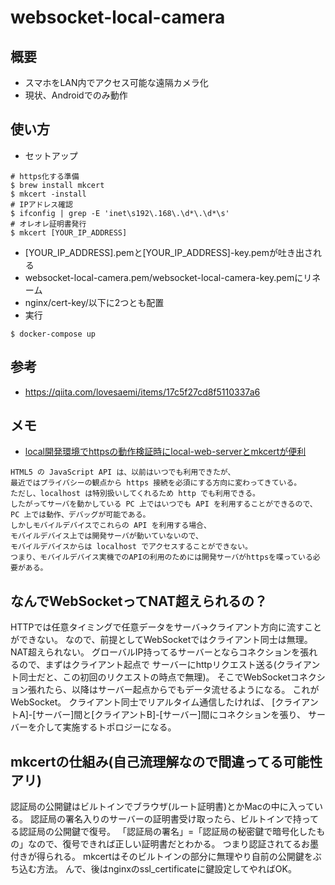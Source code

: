 # websocket-local-camera
## 概要
- スマホをLAN内でアクセス可能な遠隔カメラ化
- 現状、Androidでのみ動作
## 使い方
- セットアップ
```
# https化する準備
$ brew install mkcert
$ mkcert -install
# IPアドレス確認
$ ifconfig | grep -E 'inet\s192\.168\.\d*\.\d*\s'
# オレオレ証明書発行
$ mkcert [YOUR_IP_ADDRESS]
```
- [YOUR_IP_ADDRESS].pemと[YOUR_IP_ADDRESS]-key.pemが吐き出される
- websocket-local-camera.pem/websocket-local-camera-key.pemにリネーム
- nginx/cert-key/以下に2つとも配置
- 実行
```
$ docker-compose up
```
## 参考
- https://qiita.com/lovesaemi/items/17c5f27cd8f5110337a6
## メモ
- [local開発環境でhttpsの動作検証時にlocal-web-serverとmkcertが便利](http://aligach.net/diary/20190330.html)
```
HTML5 の JavaScript API は、以前はいつでも利用できたが、
最近ではプライバシーの観点から https 接続を必須にする方向に変わってきている。
ただし、localhost は特別扱いしてくれるため http でも利用できる。
したがってサーバを動かしている PC 上ではいつでも API を利用することができるので、
PC 上では動作、デバッグが可能である。
しかしモバイルデバイスでこれらの API を利用する場合、
モバイルデバイス上では開発サーバが動いていないので、
モバイルデバイスからは localhost でアクセスすることができない。
つまり、モバイルデバイス実機でのAPIの利用のためには開発サーバがhttpsを喋っている必要がある。
```
## なんでWebSocketってNAT超えられるの？
HTTPでは任意タイミングで任意データをサーバ→クライアント方向に流すことができない。
なので、前提としてWebSocketではクライアント同士は無理。NAT超えられない。
グローバルIP持ってるサーバーとならコネクションを張れるので、まずはクライアント起点で
サーバーにhttpリクエスト送る(クライアント同士だと、この初回のリクエストの時点で無理)。
そこでWebSocketコネクション張れたら、以降はサーバー起点からでもデータ流せるようになる。
これがWebSocket。
クライアント同士でリアルタイム通信したければ、
[クライアントA]-[サーバー]間と[クライアントB]-[サーバー]間にコネクションを張り、
サーバーを介して実施するトポロジーになる。
## mkcertの仕組み(自己流理解なので間違ってる可能性アリ)
認証局の公開鍵はビルトインでブラウザ(ルート証明書)とかMacの中に入っている。
認証局の署名入りのサーバーの証明書受け取ったら、ビルトインで持ってる認証局の公開鍵で復号。
「認証局の署名」=「認証局の秘密鍵で暗号化したもの」なので、復号できれば正しい証明書だとわかる。
つまり認証されてるお墨付きが得られる。
mkcertはそのビルトインの部分に無理やり自前の公開鍵をぶち込む方法。
んで、後はnginxのssl_certificateに鍵設定してやればOK。
